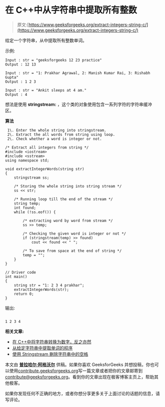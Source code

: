 # 在 C++中从字符串中提取所有整数

> 原文:[https://www.geeksforgeeks.org/extract-integers-string-c/](https://www.geeksforgeeks.org/extract-integers-string-c/)

给定一个字符串，从中提取所有整数单词。

示例:

```
Input : str = "geeksforgeeks 12 23 practice"
Output : 12 13

Input : str = "1: Prakhar Agrawal, 2: Manish Kumar Rai, 3: Rishabh Gupta"
Output : 1 2 3

Input : str = "Ankit sleeps at 4 am."
Output : 4

```

想法是使用 **stringstream:** ，这个类的对象使用包含一系列字符的字符串缓冲区。

**算法**

```
 1\. Enter the whole string into stringstream.
 2\. Extract the all words from string using loop.
 2\. Check whether a word is integer or not.

```

```
/* Extract all integers from string */
#include <iostream>
#include <sstream>
using namespace std;

void extractIntegerWords(string str)
{
    stringstream ss;    

    /* Storing the whole string into string stream */
    ss << str;

    /* Running loop till the end of the stream */
    string temp;
    int found;
    while (!ss.eof()) {

        /* extracting word by word from stream */
        ss >> temp;

        /* Checking the given word is integer or not */
        if (stringstream(temp) >> found)
            cout << found << " ";

        /* To save from space at the end of string */
        temp = "";
    }
}

// Driver code
int main()
{
    string str = "1: 2 3 4 prakhar";
    extractIntegerWords(str);
    return 0;
}
```

输出:

```

1 2 3 4 

```

**相关文章:**

*   [在 C++中将字符串转换为数字，反之亦然](https://www.geeksforgeeks.org/converting-string-to-number-and-vice-versa-in-c/)
*   [从给定字符串中提取单词的程序](https://www.geeksforgeeks.org/program-extract-words-given-string/)
*   [使用 Stringstream 删除字符串中的空格](https://www.geeksforgeeks.org/removing-spaces-string-using-stringstream/)

本文由 **[普拉哈尔·阿格沃尔](http://prakhar.info)** 供稿。如果你喜欢 GeeksforGeeks 并想投稿，你也可以使用[contribute.geeksforgeeks.org](http://www.contribute.geeksforgeeks.org)写一篇文章或者把你的文章邮寄到 contribute@geeksforgeeks.org。看到你的文章出现在极客博客主页上，帮助其他极客。

如果你发现任何不正确的地方，或者你想分享更多关于上面讨论的话题的信息，请写评论。